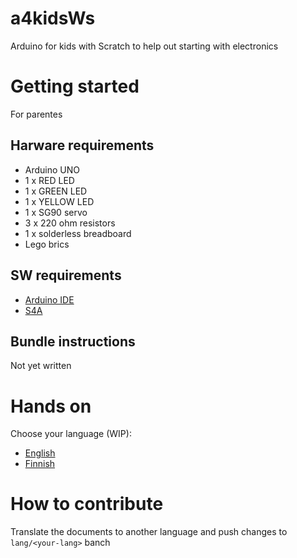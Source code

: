 # a4kidsWs

Arduino for kids with Scratch to help out starting with electronics

# Getting started

For parentes

## Harware requirements

* Arduino UNO
* 1 x RED LED
* 1 x GREEN LED
* 1 x YELLOW LED
* 1 x SG90 servo
* 3 x 220 ohm resistors
* 1 x solderless breadboard
* Lego brics

## SW requirements

* [Arduino IDE](https://www.arduino.cc/en/main/software)
* [S4A](http://s4a.cat/)

## Bundle instructions

Not yet written


# Hands on

Choose your language (WIP):

* [English](https://github.com/Atihinen/a4kidsWs/tree/lang/en/docs)
* [Finnish](https://github.com/Atihinen/a4kidsWs/tree/lang/fi/docs)

# How to contribute

Translate the documents to another language and push changes to `lang/<your-lang>` banch
